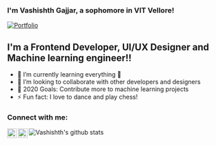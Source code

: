 ### I'm Vashishth Gajjar, a sophomore in VIT Vellore!

[![Portfolio]()](https://grand-27-master.github.io/Portfolio/)


## I'm a Frontend Developer, UI/UX Designer and Machine learning engineer!!

- 🌱 I’m currently learning everything 🤣
- 👯 I’m looking to collaborate with other developers and designers
- 🥅 2020 Goals: Contribute more to machine learning projects
- ⚡ Fun fact: I love to dance and play chess!


### Connect with me:


[<img align="left" alt="LinkedIn" width="22px" src="https://cdn.jsdelivr.net/npm/simple-icons@v3/icons/linkedin.svg" />][linkedin]
[<img align="left" alt="Instagram" width="22px" src="https://cdn.jsdelivr.net/npm/simple-icons@v3/icons/instagram.svg" />][instagram]





[instagram]: https://www.instagram.com/knowledge_bot/
[linkedin]: https://www.linkedin.com/in/vk-gajjar-a798b2195/
![Vashishth's github stats](https://github-readme-stats.vercel.app/api?username=grand-27-master&theme=merko&show_icons=true)
